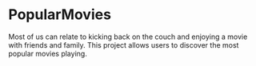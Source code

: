 # PopularMovies
Most of us can relate to kicking back on the couch and enjoying a movie with friends and family. This project allows users to discover the most popular movies playing.
